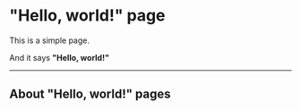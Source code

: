# "Hello, world!" page

This is a simple page.

And it says **"Hello, world!"**

---
## About "Hello, world!" pages